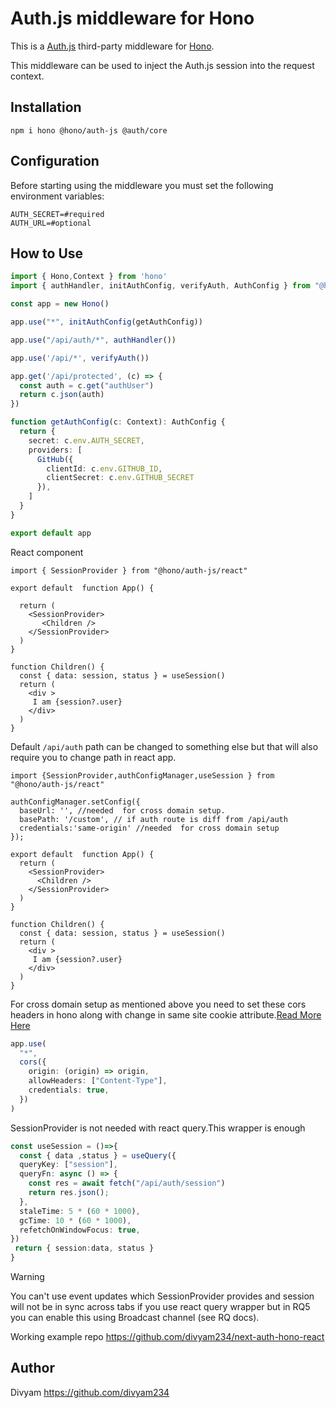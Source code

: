 # Auth.js middleware for Hono

This is a [Auth.js](https://authjs.dev) third-party middleware for [Hono](https://github.com/honojs/hono).

This middleware can be used to inject the Auth.js session into the request context.

## Installation

```plain
npm i hono @hono/auth-js @auth/core
```

## Configuration

Before starting using the middleware you must set the following environment variables:

```plain
AUTH_SECRET=#required
AUTH_URL=#optional
```

## How to Use

```ts
import { Hono,Context } from 'hono'
import { authHandler, initAuthConfig, verifyAuth, AuthConfig } from "@hono/auth-js"

const app = new Hono()

app.use("*", initAuthConfig(getAuthConfig))

app.use("/api/auth/*", authHandler())

app.use('/api/*', verifyAuth())

app.get('/api/protected', (c) => {
  const auth = c.get("authUser")
  return c.json(auth)
})

function getAuthConfig(c: Context): AuthConfig {
  return {
    secret: c.env.AUTH_SECRET,
    providers: [
      GitHub({
        clientId: c.env.GITHUB_ID,
        clientSecret: c.env.GITHUB_SECRET
      }),
    ]
  }
}

export default app
```

React component
```tsx
import { SessionProvider } from "@hono/auth-js/react"

export default  function App() {

  return (
    <SessionProvider>
       <Children />
    </SessionProvider>
  )
}

function Children() {
  const { data: session, status } = useSession()
  return (
    <div >
     I am {session?.user}
    </div>
  )
}
```
Default `/api/auth` path can be changed to something else but that will also require you to change path in react app.

```tsx
import {SessionProvider,authConfigManager,useSession } from "@hono/auth-js/react"

authConfigManager.setConfig({
  baseUrl: '', //needed  for cross domain setup.
  basePath: '/custom', // if auth route is diff from /api/auth
  credentials:'same-origin' //needed  for cross domain setup
});

export default  function App() {
  return (
    <SessionProvider>
      <Children />
    </SessionProvider>
  )
}

function Children() {
  const { data: session, status } = useSession()
  return (
    <div >
     I am {session?.user}
    </div>
  )
}
```
For cross domain setup as mentioned above you need to set these cors headers in hono along with change in same site cookie attribute.[Read More Here](https://next-auth.js.org/configuration/options#cookies)
``` ts
app.use(
  "*",
  cors({
    origin: (origin) => origin,
    allowHeaders: ["Content-Type"],
    credentials: true,
  })
)
```


SessionProvider is not needed with react query.This wrapper is enough

```ts
const useSession = ()=>{
  const { data ,status } = useQuery({
  queryKey: ["session"],
  queryFn: async () => {
    const res = await fetch("/api/auth/session")
    return res.json();
  },
  staleTime: 5 * (60 * 1000),
  gcTime: 10 * (60 * 1000),
  refetchOnWindowFocus: true,
})
 return { session:data, status }
}
```
> [!WARNING]
> You can't use event updates which SessionProvider provides and session will not be in  sync across tabs if you use react query wrapper but in  RQ5 you can enable this using Broadcast channel (see RQ docs).

Working example repo https://github.com/divyam234/next-auth-hono-react

## Author

Divyam <https://github.com/divyam234>
